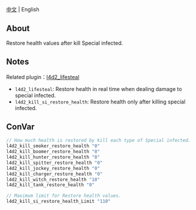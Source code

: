 [中文](./README.md) | English

## About
Restore health values after kill Special infected.

## Notes

Related plugin：[l4d2_lifesteal](https://github.com/fdxx/l4d2_plugins/tree/main/l4d2_lifesteal)

- `l4d2_lifesteal`: Restore health in real time when dealing damage to special infected.
- `l4d2_kill_si_restore_health`: Restore health only after killing special infected.


## ConVar
```c
// How much health is restored by kill each type of Special infected.
l4d2_kill_smoker_restore_health "0"
l4d2_kill_boomer_restore_health "0"
l4d2_kill_hunter_restore_health "0"
l4d2_kill_spitter_restore_health "0"
l4d2_kill_jockey_restore_health "0"
l4d2_kill_charger_restore_health "0"
l4d2_kill_witch_restore_health "10"
l4d2_kill_tank_restore_health "0"

// Maximum limit for Restore health values.
l4d2_kill_si_restore_health_Limit "110"
```
